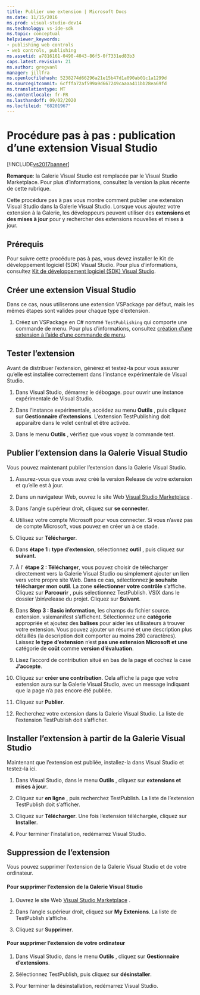 ```yaml
---
title: Publier une extension | Microsoft Docs
ms.date: 11/15/2016
ms.prod: visual-studio-dev14
ms.technology: vs-ide-sdk
ms.topic: conceptual
helpviewer_keywords:
- publishing web controls
- web controls, publishing
ms.assetid: a7816161-0490-4043-86f5-0f7331ed83b3
caps.latest.revision: 21
ms.author: gregvanl
manager: jillfra
ms.openlocfilehash: 5238274d66296a21e15b47d1a090ab01c1a1299d
ms.sourcegitcommit: 6cfffa72af599a9d667249caaaa411bb28ea69fd
ms.translationtype: MT
ms.contentlocale: fr-FR
ms.lasthandoff: 09/02/2020
ms.locfileid: "68201967"
---
```

# <a name="walkthrough-publishing-a-visual-studio-extension"></a>Procédure pas à pas : publication d’une extension Visual Studio
[!INCLUDE[vs2017banner](../includes/vs2017banner.md)]

**Remarque**: la Galerie Visual Studio est remplacée par le Visual Studio Marketplace. Pour plus d’informations, consultez la version la plus récente de cette rubrique.

Cette procédure pas à pas vous montre comment publier une extension Visual Studio dans la Galerie Visual Studio. Lorsque vous ajoutez votre extension à la Galerie, les développeurs peuvent utiliser des **extensions et des mises à jour** pour y rechercher des extensions nouvelles et mises à jour.

## <a name="prerequisites"></a>Prérequis
 Pour suivre cette procédure pas à pas, vous devez installer le Kit de développement logiciel (SDK) Visual Studio. Pour plus d’informations, consultez [Kit de développement logiciel (SDK) Visual Studio](../extensibility/visual-studio-sdk.md).

## <a name="create-a-visual-studio-extension"></a>Créer une extension Visual Studio
 Dans ce cas, nous utiliserons une extension VSPackage par défaut, mais les mêmes étapes sont valides pour chaque type d’extension.

1. Créez un VSPackage en C# nommé `TestPublishing` qui comporte une commande de menu. Pour plus d’informations, consultez [création d’une extension à l’aide d’une commande de menu](../extensibility/creating-an-extension-with-a-menu-command.md).

## <a name="test-the-extension"></a>Tester l’extension
 Avant de distribuer l’extension, générez et testez-la pour vous assurer qu’elle est installée correctement dans l’instance expérimentale de Visual Studio.

1. Dans Visual Studio, démarrez le débogage. pour ouvrir une instance expérimentale de Visual Studio.

2. Dans l’instance expérimentale, accédez au menu **Outils** , puis cliquez sur **Gestionnaire d’extensions**. L’extension TestPublishing doit apparaître dans le volet central et être activée.

3. Dans le menu **Outils** , vérifiez que vous voyez la commande test.

## <a name="publish-the-extension-to-the-visual-studio-gallery"></a>Publier l’extension dans la Galerie Visual Studio
 Vous pouvez maintenant publier l’extension dans la Galerie Visual Studio.

1. Assurez-vous que vous avez créé la version Release de votre extension et qu’elle est à jour.

2. Dans un navigateur Web, ouvrez le site Web [Visual Studio Marketplace](https://marketplace.visualstudio.com/) .

3. Dans l’angle supérieur droit, cliquez sur **se connecter**.

4. Utilisez votre compte Microsoft pour vous connecter. Si vous n’avez pas de compte Microsoft, vous pouvez en créer un à ce stade.

5. Cliquez sur **Télécharger**.

6. Dans **étape 1 : type d’extension**, sélectionnez **outil** , puis cliquez sur **suivant**.

7. À l' **étape 2 : Télécharger**, vous pouvez choisir de télécharger directement vers la Galerie Visual Studio ou simplement ajouter un lien vers votre propre site Web. Dans ce cas, sélectionnez **je souhaite télécharger mon outil**. La zone **sélectionner votre contrôle** s’affiche. Cliquez sur **Parcourir** , puis sélectionnez TestPublish. VSIX dans le dossier \bin\release du projet. Cliquez sur **Suivant**.

8. Dans **Step 3 : Basic information**, les champs du fichier source. extension. vsixmanifest s’affichent. Sélectionnez une **catégorie** appropriée et ajoutez des **balises** pour aider les utilisateurs à trouver votre extension. Vous pouvez ajouter un résumé et une description plus détaillés (la description doit comporter au moins 280 caractères). Laissez **le type d’extension** n’est **pas une extension Microsoft et une** catégorie de **coût** comme **version d’évaluation**.

9. Lisez l’accord de contribution situé en bas de la page et cochez la case **J’accepte**.

10. Cliquez sur **créer une contribution**. Cela affiche la page que votre extension aura sur la Galerie Visual Studio, avec un message indiquant que la page n’a pas encore été publiée.

11. Cliquez sur **Publier**.

12. Recherchez votre extension dans la Galerie Visual Studio. La liste de l’extension TestPublish doit s’afficher.

## <a name="install-the-extension-from-the-visual-studio-gallery"></a>Installer l’extension à partir de la Galerie Visual Studio
 Maintenant que l’extension est publiée, installez-la dans Visual Studio et testez-la ici.

1. Dans Visual Studio, dans le menu **Outils** , cliquez sur **extensions et mises à jour**.

2. Cliquez sur **en ligne** , puis recherchez TestPublish. La liste de l’extension TestPublish doit s’afficher.

3. Cliquez sur **Télécharger**. Une fois l’extension téléchargée, cliquez sur **Installer**.

4. Pour terminer l’installation, redémarrez Visual Studio.

## <a name="removing-the-extension"></a>Suppression de l’extension
 Vous pouvez supprimer l’extension de la Galerie Visual Studio et de votre ordinateur.

#### <a name="to-remove-the-extension-from-the-visual-studio-gallery"></a>Pour supprimer l’extension de la Galerie Visual Studio

1. Ouvrez le site Web [Visual Studio Marketplace](https://marketplace.visualstudio.com/) .

2. Dans l’angle supérieur droit, cliquez sur **My Extenions**. La liste de TestPublish s’affiche.

3. Cliquez sur **Supprimer**.

#### <a name="to-remove-the-extension-from-your-computer"></a>Pour supprimer l’extension de votre ordinateur

1. Dans Visual Studio, dans le menu **Outils** , cliquez sur **Gestionnaire d’extensions**.

2. Sélectionnez TestPublish, puis cliquez sur **désinstaller**.

3. Pour terminer la désinstallation, redémarrez Visual Studio.
